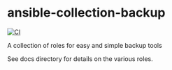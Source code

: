 # ansible-collection-backup

[![CI](https://github.com/widhalmt/ansible-collection-backup/workflows/Molecule%20Test/badge.svg?event=push)](https://github.com/widhalmt/ansible-collection-backup/workflows/Molecule%20Test/badge.svg)

A collection of roles for easy and simple backup tools

See docs directory for details on the various roles.
